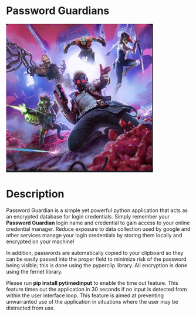 # Password Guardians

![image](public/images/guardians.png)

# Description

Password Guardian is a simple yet powerful python application that acts as an encrypted database for login credentials. Simply remember your **Password Guardian** login name and credential to gain access to your online credential manager. Reduce exposure to data collection used by google and other services manage your login credentials by storing them locally and encrypted on your machine! 

In addition, passwords are automatically copied to your clipboard so they can be easily passed into the proper field to minimize risk of the password being visible; this is done using the pyperclip library. 
All encryption is done using the fernet library.

Please run **pip install pytimedinput** to enable the time out feature. This feature times out the application in 30 seconds if no input is detected from within the user interface loop. This feature is aimed at preventing unwarranted use of the application in situations where the user may be distracted from use.